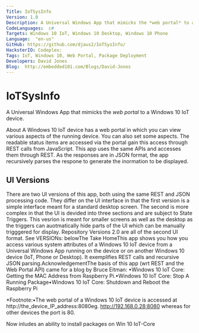```yaml
---
Title: IoTSysInfo
Version: 1.0
Description: A Universal Windows App that mimicks the *web portal* to a Windows 10 IoT device.
CodeLanguages:  c#
Targets: Windows 10 IoT, Windows 10 Desktop, Windows 10 Phone
Language:  "en-us"
GitHub: https://github.com/djaus2/IoTSysInfo/
HacksterIO: Codeplex: 
Tags: IoT, Windows 10, Web Portal, Package Deployment
Developers: David Jones
Blog:  http://embedded101.com/Blogs/David-Jones
---
```


# IoTSysInfo

A Universal Windows App that mimicks the *web portal* to a Windows 10 IoT device. 

About
A Windows 10 IoT device has a web portal in which you can view various aspects of the running device. You can also set some aspects. 
The readable status items are accessed via the portal gain this access through REST calls from JavaScript. 
This app uses the same APIs and accesses them through REST. 
As the responses are in JSON format, the app recursively parses the respone to generate the inormation to be displayed.

## UI Versions
There are two UI versions of this app, both using the same REST and JSON processing code. 
They differ on the UI interface in that the first version is a simple interface meant for a standard desktop screen. 
The second is more complex in that the UI is devided into three sections and are subject to State Triggers. 
This vesrion is meant for smaller screens as well as the desktop as the triggers can auotmatically hide parts of the UI which can be manually trigggered for display. Repository Versions 2.0 are all of the second UI format. See VERSIONs: belowThe Take HomeThis app shows you how you access various system attributes of a Windows 10 IoT device from a Universal Windows App running on the device or on another Windows 10 device (IoT, Phone or Desktop). It exemplifies REST calls and recursive JSON parsing.AcknowledgementThe basis of this app (wrt REST and the Web Portal API) came for a blog by Bruce Eitman: •Windows 10 IoT Core: Getting the MAC Address from Raspberry Pi.•Windows 10 IoT Core: Stop A Running Package•Windows 10 IoT Core: Shutdown and Reboot the Raspberry Pi

*Footnote:•The web portal of a Windows 10 IoT device is accessed at http://the_device_IP_address:8080eg. http://192.168.0.28:8080 whereas for other devices the port is 80.

Now inludes an ability to install packages on Win 10 IoT-Core
